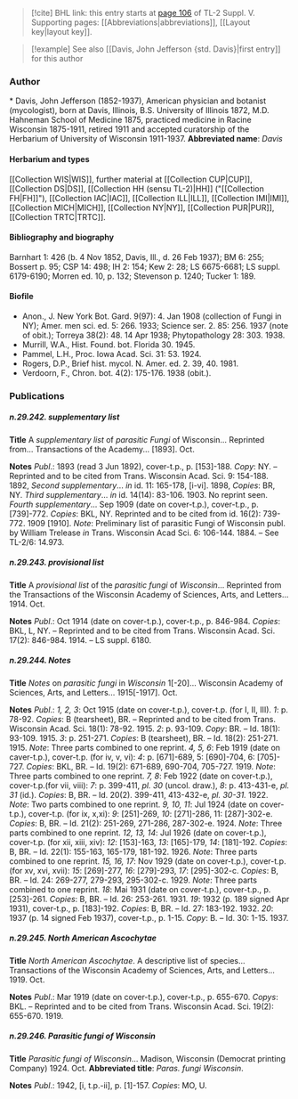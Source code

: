 > [!cite] BHL link: this entry starts at [page 106](https://www.biodiversitylibrary.org/page/33259152) of TL-2 Suppl. V.
> Supporting pages: [[Abbreviations|abbreviations]], [[Layout key|layout key]].

> [!example] See also [[Davis, John Jefferson {std. Davis}|first entry]] for this author

### Author

\* Davis, John Jefferson (1852-1937), American physician and botanist (mycologist), born at Davis, Illinois, B.S. University of Illinois 1872, M.D. Hahneman School of Medicine 1875, practiced medicine in Racine Wisconsin 1875-1911, retired 1911 and accepted curatorship of the Herbarium of University of Wisconsin 1911-1937. 
**Abbreviated name**: *Davis*

#### Herbarium and types

[[Collection WIS|WIS]], further material at [[Collection CUP|CUP]], [[Collection DS|DS]], [[Collection HH (sensu TL-2)|HH]] ("[[Collection FH|FH]]"), [[Collection IAC|IAC]], [[Collection ILL|ILL]], [[Collection IMI|IMI]], [[Collection MICH|MICH]], [[Collection NY|NY]], [[Collection PUR|PUR]], [[Collection TRTC|TRTC]].

#### Bibliography and biography

Barnhart 1: 426 (b. 4 Nov 1852, Davis, Ill., d. 26 Feb 1937); BM 6: 255; Bossert p. 95; CSP 14: 498; IH 2: 154; Kew 2: 28; LS 6675-6681; LS suppl. 6179-6190; Morren ed. 10, p. 132; Stevenson p. 1240; Tucker 1: 189.

#### Biofile

- Anon., J. New York Bot. Gard. 9(97): 4. Jan 1908 (collection of Fungi in NY); Amer. men sci. ed. 5: 266. 1933; Science ser. 2. 85: 256. 1937 (note of obit.); Torreya 38(2): 48. 14 Apr 1938; Phytopathology 28: 303. 1938.
- Murrill, W.A., Hist. Found. bot. Florida 30. 1945.
- Pammel, L.H., Proc. Iowa Acad. Sci. 31: 53. 1924.
- Rogers, D.P., Brief hist. mycol. N. Amer. ed. 2. 39, 40. 1981.
- Verdoorn, F., Chron. bot. 4(2): 175-176. 1938 (obit.).

### Publications

##### n.29.242. supplementary list

**Title**
A *supplementary list* of *parasitic Fungi* of Wisconsin... Reprinted from... Transactions of the Academy... \[1893\]. Oct.

**Notes**
*Publ*.: 1893 (read 3 Jun 1892), cover-t.p., p. \[153\]-188. *Copy*: NY. – Reprinted and to be cited from Trans. Wisconsin Acad. Sci. 9: 154-188. 1892, *Second supplementary*... *in* id. 11: 165-178, \[i-vi\]. 1898, *Copies*: BR, NY. *Third supplementary*... *in* id. 14(14): 83-106. 1903. No reprint seen.
*Fourth supplementary*... Sep 1909 (date on cover-t.p.), cover-t.p., p. \[739\]-772. *Copies*: BKL, NY. Reprinted and to be cited from id. 16(2): 739-772. 1909 \[1910\].
*Note*: Preliminary list of parasitic Fungi of Wisconsin publ. by William Trelease *in* Trans. Wisconsin Acad Sci. 6: 106-144. 1884. – See TL-2/6: 14.973.

##### n.29.243. provisional list

**Title**
A *provisional list* of the *parasitic fungi* of *Wisconsin*... Reprinted from the Transactions of the Wisconsin Academy of Sciences, Arts, and Letters... 1914. Oct.

**Notes**
*Publ*.: Oct 1914 (date on cover-t.p.), cover-t.p., p. 846-984. *Copies*: BKL, L, NY. – Reprinted and to be cited from Trans. Wisconsin Acad. Sci. 17(2): 846-984. 1914. – LS suppl. 6180.

##### n.29.244. Notes

**Title**
*Notes* on *parasitic fungi* in *Wisconsin* 1\[-20\]... Wisconsin Academy of Sciences, Arts, and Letters... 1915\[-1917\]. Oct.

**Notes**
*Publ*.: *1, 2, 3*: Oct 1915 (date on cover-t.p.), cover-t.p. (for I, II, III). *1*: p. 78-92. *Copies*: B (tearsheet), BR. – Reprinted and to be cited from Trans. Wisconsin Acad. Sci. 18(1): 78-92. 1915.
*2*: p. 93-109. *Copy*: BR. – Id. 18(1): 93-109. 1915.
*3*: p. 251-271. *Copies*: B (tearsheet), BR. – Id. 18(2): 251-271. 1915.
*Note*: Three parts combined to one reprint.
*4, 5, 6*: Feb 1919 (date on caver-t.p.), cover-t.p. (for iv, v, vi): *4*: p. \[671\]-689, 5: \[690\]-704, 6: \[705\]- 727. *Copies*: BKL, BR. – Id. 19(2): 671-689, 690-704, 705-727. 1919.
*Note*: Three parts combined to one reprint.
*7, 8*: Feb 1922 (date on cover-t.p.), cover-t.p.(for vii, viii): *7*: p. 399-411, *pl. 30* (uncol. draw.), *8*: p. 413-431-e, *pl. 31* (id.). *Copies*: B, BR. – Id. 20(2). 399-411, 413-432-e, *pl. 30-31.* 1922.
*Note*: Two parts combined to one reprint.
*9, 10, 11*: Jul 1924 (date on cover-t.p.), cover-t.p. (for ix, x,xi): *9*: \[251\]-269, *10*: \[271\]-286, 11: \[287\]-302-e. *Copies*: B, BR. – Id. 21(2): 251-269, 271-286, 287-302-e. 1924.
*Note*: Three parts combined to one reprint.
*12, 13, 14*: Jul 1926 (date on cover-t.p.), cover-t.p. (for xii, xiii, xiv): *12*: \[153\]-163, *13*: \[165\]-179, *14*: \[181\]-192. *Copies*: B, BR. – Id. 22(1): 155-163, 165-179, 181-192. 1926.
*Note*: Three parts combined to one reprint.
*15, 16, 17*: Nov 1929 (date on cover-t.p.), cover-t.p. (for xv, xvi, xvii): *15*: \[269\]-277, *16*: \[279\]-293, *17*: \[295\]-302-c. *Copies*: B, BR. – Id. 24: 269-277, 279-293, 295-302-c. 1929.
*Note*: Three parts combined to one reprint.
*18*: Mai 1931 (date on cover-t.p.), cover-t.p., p. \[253\]-261. *Copies*: B, BR. – Id. 26: 253-261. 1931.
*19*: 1932 (p. 189 signed Apr 1931), cover-t.p., p. \[183\]-192. *Copies*: B, BR. – Id. 27: 183-192. 1932.
*20*: 1937 (p. 14 signed Feb 1937), cover-t.p., p. 1-15. *Copy*: B. – Id. 30: 1-15. 1937.

##### n.29.245. North American Ascochytae

**Title**
*North American Ascochytae*. A descriptive list of species... Transactions of the Wisconsin Academy of Sciences, Arts, and Letters... 1919. Oct.

**Notes**
*Publ*.: Mar 1919 (date on cover-t.p.), cover-t.p., p. 655-670. *Copys*: BKL. – Reprinted and to be cited from Trans. Wisconsin Acad. Sci. 19(2): 655-670. 1919.

##### n.29.246. Parasitic fungi of Wisconsin

**Title**
*Parasitic fungi of Wisconsin*... Madison, Wisconsin (Democrat printing Company) 1924. Oct.
**Abbreviated title**: *Paras. fungi Wisconsin*.

**Notes**
*Publ*.: 1942, \[i, t.p.-ii\], p. \[1\]-157. *Copies*: MO, U.

